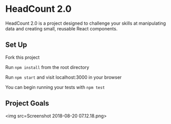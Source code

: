 # HeadCount 2.0

HeadCount 2.0 is a project designed to challenge your skills at manipulating data and creating small, reusable React components.  

## Set Up

Fork this project

Run `npm install` from the root directory

Run `npm start` and visit localhost:3000 in your browser

You can begin running your tests with `npm test`

## Project Goals

<img src=Screenshot 2018-08-20 07.12.18.png>
